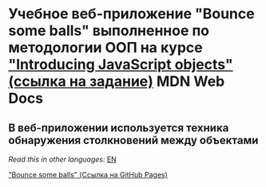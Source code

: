 # Учебное веб-приложение "Bounce some balls" выполненное по методологии ООП на курсе ["Introducing JavaScript objects" (ссылка на задание)](https://developer.mozilla.org/en-US/docs/Learn/JavaScript/Objects/Object_building_practice) MDN Web Docs 

## В веб-приложении используется техника обнаружения столкновений между объектами 

*Read this in other languages:* [EN](https://github.com/MelnikovAleksei/oop-study-task/blob/master/README.EN.md) 

["Bounce some balls" (Ссылка на GitHub Pages)](https://melnikovaleksei.github.io/oop-study-task/bouncing-balls/)
  
